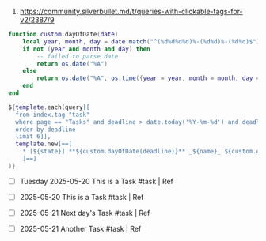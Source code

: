 1. https://community.silverbullet.md/t/queries-with-clickable-tags-for-v2/2387/9

```lua
function custom.dayOfDate(date)
    local year, month, day = date:match("^(%d%d%d%d)%-(%d%d)%-(%d%d)$")
    if not (year and month and day) then
        -- failed to parse date
        return os.date("%A")
    else
        return os.date("%A", os.time({year = year, month = month, day = day}))
    end
end
```

```lua
${template.each(query[[
  from index.tag "task"
  where page == "Tasks" and deadline > date.today('%Y-%m-%d') and deadline != nil and done == false
  order by deadline
  limit 6]],
  template.new[==[
    * [${state}] **${custom.dayOfDate(deadline)}** _${name}_ ${custom.concatenateTags(_.tags)} | [[${ref}]]
    ]==]
)}
```

* [ ] Tuesday 2025-05-20 This is a Task #task | Ref
* [ ] 2025-05-20 This is a Task #task | Ref
* [ ] 2025-05-21 Next day's Task #task | Ref
* [ ] 2025-05-21 Another Task #task | Ref



